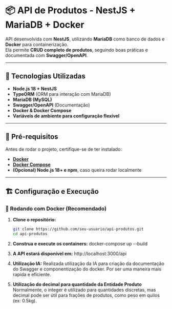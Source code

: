 # 📦 API de Produtos - NestJS + MariaDB + Docker

API desenvolvida com **NestJS**, utilizando **MariaDB** como banco de dados e **Docker** para containerização.  
Ela permite **CRUD completo de produtos**, seguindo boas práticas e documentada com **Swagger/OpenAPI**.

---

## 🚀 Tecnologias Utilizadas

- **Node.js 18 + NestJS**
- **TypeORM** (ORM para interação com MariaDB)
- **MariaDB (MySQL)**
- **Swagger/OpenAPI** (Documentação)
- **Docker & Docker Compose**
- **Variáveis de ambiente para configuração flexível**

---

## 📌 Pré-requisitos

Antes de rodar o projeto, certifique-se de ter instalado:

- **[Docker](https://www.docker.com/get-started)**
- **[Docker Compose](https://docs.docker.com/compose/install/)**
- **(Opcional) Node.js 18+ e npm**, caso queira rodar localmente

---

## 🏗️ Configuração e Execução

### 🔹 **Rodando com Docker (Recomendado)**
1. **Clone o repositório:**
   ```bash
   git clone https://github.com/seu-usuario/api-produtos.git
   cd api-produtos


2. **Construa e execute os containers:**
   docker-compose up --build

3. **A API estará disponível em:**
  http://localhost:3000/api

4. **Utilização IA:**
  Realizada utilização da IA para criação da documentação do Swagger e componentização do docker. Por ser uma maneira mais rapida e eficiente. 

5. **Utilização do decimal para quantidade da Entidade Produto**
  Normalmente, o integer é utilizado para quantidades discretas, mas decimal pode ser útil para frações de produtos, como peso em quilos (ex: 0.5kg).